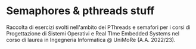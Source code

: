 # Semaphores & pthreads stuff
Raccolta di esercizi svolti nell'ambito dei PThreads e semafori per i corsi di Progettazione di Sistemi Operativi e Real TIme Embedded Systems nel corso di laurea in Ingegneria Informatica @ UniMoRe (A.A. 2022/23).
